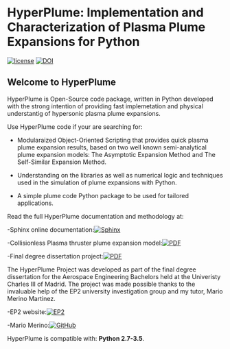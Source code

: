 # HyperPlume: Implementation and Characterization of Plasma Plume Expansions for Python

[![license](https://img.shields.io/github/license/mashape/apistatus.svg?maxAge=2592000)](https://github.com/Pabsm94/HyperPlume/blob/master/LICENSE) [![DOI](https://zenodo.org/badge/DOI/10.5281/zenodo.805730.svg)](https://doi.org/10.5281/zenodo.805730)

## Welcome to HyperPlume

HyperPlume is Open-Source code package, written in Python developed with the strong intention of providing fast implemetation and physical 
understantig of hypersonic plasma plume expansions.

Use HyperPlume code if your are searching for:

- Modularaized Object-Oriented Scripting that provides quick plasma plume expansion results, based on two well known
semi-analytical plume expansion models:  The Asymptotic Expansion Method and The Self-Similar Expansion Method.

- Understanding on the libraries as well as numerical logic and techniques used in the simulation of plume expansions with Python.

- A simple plume code Python package to be used for tailored applications.

Read the full HyperPlume documentation and methodology at: 

-Sphinx online documentation:[![Sphinx](https://img.shields.io/badge/Sphinx-HyperPlume-brightgreen.svg)](https://github.com/Pabsm94/HyperPlume/tree/master/doc/HyperPlume_static_htlm_doc/index.html) 

-Collisionless Plasma thruster plume expansion model:[![PDF](https://img.shields.io/badge/PDF-HyperPlume-red.svg)](https://github.com/Pabsm94/HyperPlume/tree/master/doc/Collisionless_Plasma_thruster_plume_expansion_model.pdf) 

-Final degree dissertation project:[![PDF](https://img.shields.io/badge/PDF-HyperPlume-orange.svg)](https://github.com/Pabsm94/HyperPlume/tree/master/doc/TFG_Pablo_Moreno_deSantos.pdf)

The HyperPlume Project was developed as part of the final degree dissertation for the Aerospace Engineering Bachelors held at the Univeristy Charles III of Madrid. The project was made possible thanks to the invaluable help of the EP2 university investigation group and my tutor, Mario Merino Martinez.

-EP2 website:[![EP2](https://img.shields.io/badge/EP2-HyperPlume-lightgrey.svg)](http://ep2.uc3m.es)

-Mario Merino:[![GitHub](https://img.shields.io/badge/GitHub-HyperPlume-yellow.svg)](http://ep2.uc3m.es)

HyperPlume is compatible with: __Python 2.7-3.5__.
